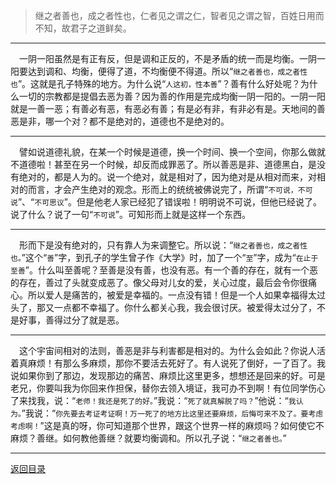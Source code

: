 > 继之者善也，成之者性也，仁者见之谓之仁，智者见之谓之智，百姓日用而不知，故君子之道鲜矣。
___
&emsp;一阴一阳虽然是有正有反，但是调和正反的，不是矛盾的统一而是均衡。一阴一阳要达到调和、均衡，便得了道，不均衡便不得道。所以“``继之者善也，成之者性也``”。这就是孔子特殊的地方。为什么说“``人这初，性本善``”？善有什么好处呢？为什么一切的宗教都是提倡去恶为善？因为善的作用是完成均衡一阴一阳的。一阴一阳就是一善一恶；有善必有恶，有恶必有善；有是必有非，有非必有是。天地间的善恶是非，哪一个对？都不是绝对的，道德也不是绝对的。
___
&emsp;譬如说道德礼貌，在某一个时候是道德，换一个时间、换一个空间，你那么做就不道德啦！甚至在另一个时候，却反而成罪恶了。所以善恶是非、道德黑白，是没有绝对的，都是人为的。说一个绝对，就是相对了，因为绝对是从相对而来，对相对的而言，才会产生绝对的观念。形而上的统统被佛说完了，所谓“``不可说，不可说``”、“``不可思议``”。但是他老人家已经犯了错误啦！明明说不可说，但他已经说了。说了什么？说了一句“``不可说``”。可知形而上就是这样一个东西。
___
&emsp;形而下是没有绝对的，只有靠人为来调整它。所以说：“``继之者善也，成之者性也。``”这个“``善``”字，到孔子的学生曾子作《大学》时，加了一个“``至``”字，成为“``在止于至善``”。什么叫至善呢？至善是没有善，也没有恶。有一个善的存在，就有一个恶的存在，善过了头就变成恶了。像父母对儿女的爱，关心过度，最后会令你很痛心。所以爱人是痛苦的，被爱是幸福的。一点没有错！但是一个人如果幸福得太过头了，那又一点都不幸福了。你什么都关心我，我会很讨厌。被爱得太过分了，不是好事，善得过分了就是恶。
___
&emsp;这个宇宙间相对的法则，善恶是非与利害都是相对的。为什么会如此？你说人活着真麻烦！有那么多麻烦，那你不要活去死好了。有人说死了倒好，一了百了。我说如果你到了那边，发现那边的痛苦、麻烦比这里更多，想想还是回来的好。可是老兄，你要叫我为你回来作担保，替你去领入境证，我可办不到啊！有位同学伤心了来找我，说：“``老师！我还是死了的好。``”我说：“``死了就真解脱了吗？``”他说：“``我认为。``”我说：“``你先要去考证考证啊！万一死了的地方比这里还要麻烦，后悔可来不及了。要考虑考虑啊！``”这是真的呀，你可知道那个世界，跟这个世界一样的麻烦吗？如何使它不麻烦？善继。如何教他善继？就要均衡调和。所以孔子说：“``继之者善也。``”
___
[返回目录](../../master/README.md#目录)